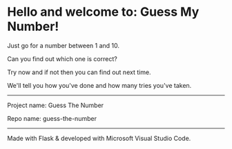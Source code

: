 # Hello and welcome to: **Guess My Number**!


Just go for a number between 1 and 10.

Can you find out which one is correct?

Try now and if not then you can find out next time.

We'll tell you how you've done and how many tries you've taken.

--------------------------------------------------------------------
Project name: Guess The Number

Repo name: guess-the-number

--------------------------------------------------------------------
Made with Flask & developed with Microsoft Visual Studio Code.